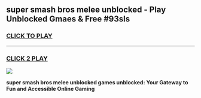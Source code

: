 
## super smash bros melee unblocked - Play Unblocked Gmaes & Free #93sls
<h3>
<a href="https://news.freeplayer.one?title=super_smash_bros_melee_unblocked&ref=26F">CLICK TO PLAY</a></h3>
<hr>

<h3>
<a href="https://news.freeplayer.one?title=super_smash_bros_melee_unblocked&ref=26F">CLICK 2 PLAY</a>
  
</h3>

<a href="https://news.freeplayer.one?title=super_smash_bros_melee_unblocked&ref=26F/"><img src="https://clearcache.store/games.png"></a>


**super smash bros melee unblocked games unblocked: Your Gateway to Fun and Accessible Online Gaming**
